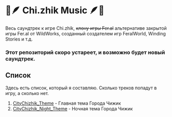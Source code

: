 # 🎵🪶 Chi.zhik Music 🪶🎵
Весь саундтрек к игре Chi.zhik, ~~клону игры Fer.al~~ альтернативе закрытой игры Fer.al от WildWorks,
созданный создателем игр FeralWorld, Winding Stories и т.д.
### Этот репозиторий скоро устареет, и возможно будет новый саундтрек.
## Список 
Здесь есть список, который я составляю. Сколько треков попадут в игру, а сколько нет.
1. [CityChizhik_Theme](https://github.com/Chi-zhik/chi.zhik-music/blob/main/CityChizhik_Theme.wav) - Главная тема Города Чижик
2. [CityChizhik_Night_Theme](https://github.com/Chi-zhik/chi.zhik-music/blob/main/CityChizhik_Night_Theme.wav) - Ночная тема Города Чижик
